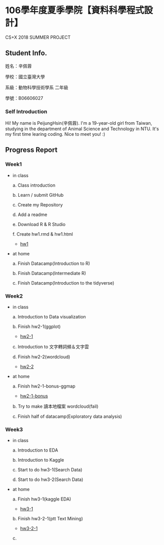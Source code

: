 # 106學年度夏季學院【資料科學程式設計】
CS+X 2018 SUMMER PROJECT
## Student Info.
姓名：辛佩蓉

學校：國立臺灣大學

系級：動物科學技術學系 二年級

學號：B06606027
### Self Introduction 
 Hi! My name is PeijungHsin(辛佩蓉). I'm a 19-year-old girl from Taiwan, studying in the department of Animal Science and Technology in NTU. It's my first time learing coding. Nice to meet you! :)
## Progress Report
### Week1
* in class

  a. Class introduction

  b. Learn / submit GitHub

  c. Create my Repository

  d. Add a readme

  e. Download R & R Studio

  f. Create hw1.rmd & hw1.html
    + [hw1](https://peijunghsin.github.io/CSXsppjhsin/Week1/hw1.html)

* at home

  a. Finish Datacamp(​Introduction to R)

  b. Finish Datacamp(​Intermediate R​)

  c. Finish Datacamp(​​Introduction to the tidyverse​)

### Week2
* in class

  a. Introduction to Data visualization

  b. Finish hw2-1(ggplot)
    + [hw2-1](https://peijunghsin.github.io/CSXsppjhsin/Week2/hw2-1-data視覺化/hw2-1.html)

  c. Introduction to 文字轉詞頻＆文字雲

  d. Finish hw2-2(​​wordcloud)

    + [hw2-2](https://peijunghsin.github.io/CSXsppjhsin/Week2/hw2-2-ptt文字雲/hw2-2.html)

* at home

  a. Finish hw2-1-bonus-ggmap
    + [hw2-1-bonus](https://peijunghsin.github.io/CSXsppjhsin/Week2/hw2-1-bonus-ggmap/hw2-1-bonus_ggmap_.html)

  b. Try to make 讀本地檔案 wordcloud(fail)

  c. Finish half of datacamp(Exploratory data analysis​)

### Week3
* in class

  a. Introduction to EDA

  b. Introduction to Kaggle

  c. Start to do hw3-1(Search Data)

  d. Start to do hw3-2(Search Data)

* at home

  a. Finish hw3-1(kaggle EDA)
    + [hw3-1](https://peijunghsin.github.io/CSXsppjhsin/Week3/hw3-1.html)

  b. Finish hw3-2-1(ptt Text Mining)
    + [hw3-2-1](https://peijunghsin.github.io/CSXsppjhsin/Week3/hw3-2-1.html)

  c. 


